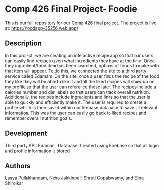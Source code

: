 # Comp 426 Final Project- Foodie

This is our full repository for our Comp 426 final project.
The project is live at: https://foodapp-35256.web.app/

## Description

In this project, we are creating an interactive recipe app so that our users can easily find recipes given what ingredients they have at the time. Once they ingredient/food item has been searched, options of foods to make with that item will appear. To do this, we connected the site to a third party service called Edamam. On the site, once a user finds the recipe of the food they like they will be able to like it and all the liked recipes will show up on my profile so that the user can reference these later. The recipes include a calories number and diet labels so that users can track overall nutrition. Additionally, the recipes include ingredients and links so that the user is able to quickly and efficiently make it. The user is required to create a profile which is then saved within our firebase database to save all relevant information. This was the user can easily go back to liked recipes and remember overall nutrition goals.

## Development
Third party API: Edamam,
Database: Created using Firebase so that all login and profile information is stored

## Authors

Lasya Pullakhandam,
Neha Jakkinpali,
Shruti Gopalswamy, and 
Elina Shirolkar 




